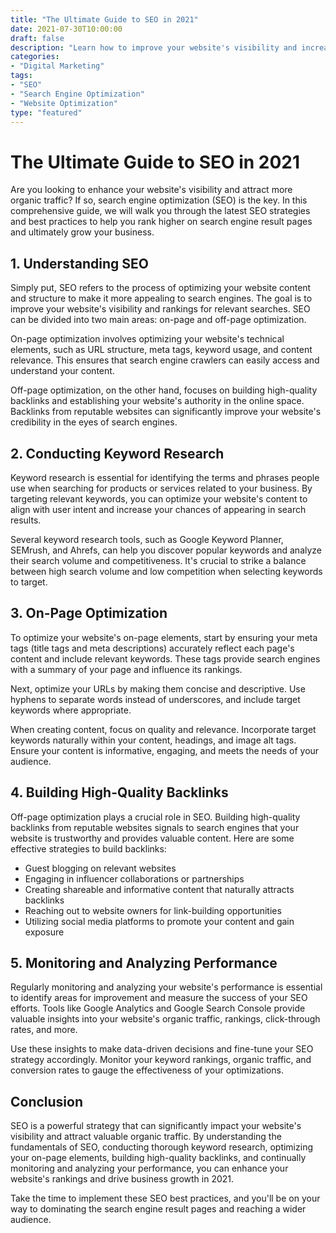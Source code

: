 ```yaml
---
title: "The Ultimate Guide to SEO in 2021"
date: 2021-07-30T10:00:00
draft: false
description: "Learn how to improve your website's visibility and increase organic traffic with effective SEO strategies."
categories:
- "Digital Marketing"
tags:
- "SEO"
- "Search Engine Optimization"
- "Website Optimization"
type: "featured"
---
```


# The Ultimate Guide to SEO in 2021

Are you looking to enhance your website's visibility and attract more organic traffic? If so, search engine optimization (SEO) is the key. In this comprehensive guide, we will walk you through the latest SEO strategies and best practices to help you rank higher on search engine result pages and ultimately grow your business.

## 1. Understanding SEO

Simply put, SEO refers to the process of optimizing your website content and structure to make it more appealing to search engines. The goal is to improve your website's visibility and rankings for relevant searches. SEO can be divided into two main areas: on-page and off-page optimization.

On-page optimization involves optimizing your website's technical elements, such as URL structure, meta tags, keyword usage, and content relevance. This ensures that search engine crawlers can easily access and understand your content.

Off-page optimization, on the other hand, focuses on building high-quality backlinks and establishing your website's authority in the online space. Backlinks from reputable websites can significantly improve your website's credibility in the eyes of search engines.

## 2. Conducting Keyword Research

Keyword research is essential for identifying the terms and phrases people use when searching for products or services related to your business. By targeting relevant keywords, you can optimize your website's content to align with user intent and increase your chances of appearing in search results.

Several keyword research tools, such as Google Keyword Planner, SEMrush, and Ahrefs, can help you discover popular keywords and analyze their search volume and competitiveness. It's crucial to strike a balance between high search volume and low competition when selecting keywords to target.

## 3. On-Page Optimization

To optimize your website's on-page elements, start by ensuring your meta tags (title tags and meta descriptions) accurately reflect each page's content and include relevant keywords. These tags provide search engines with a summary of your page and influence its rankings.

Next, optimize your URLs by making them concise and descriptive. Use hyphens to separate words instead of underscores, and include target keywords where appropriate.

When creating content, focus on quality and relevance. Incorporate target keywords naturally within your content, headings, and image alt tags. Ensure your content is informative, engaging, and meets the needs of your audience.

## 4. Building High-Quality Backlinks

Off-page optimization plays a crucial role in SEO. Building high-quality backlinks from reputable websites signals to search engines that your website is trustworthy and provides valuable content. Here are some effective strategies to build backlinks:

- Guest blogging on relevant websites
- Engaging in influencer collaborations or partnerships
- Creating shareable and informative content that naturally attracts backlinks
- Reaching out to website owners for link-building opportunities
- Utilizing social media platforms to promote your content and gain exposure

## 5. Monitoring and Analyzing Performance

Regularly monitoring and analyzing your website's performance is essential to identify areas for improvement and measure the success of your SEO efforts. Tools like Google Analytics and Google Search Console provide valuable insights into your website's organic traffic, rankings, click-through rates, and more.

Use these insights to make data-driven decisions and fine-tune your SEO strategy accordingly. Monitor your keyword rankings, organic traffic, and conversion rates to gauge the effectiveness of your optimizations.

## Conclusion

SEO is a powerful strategy that can significantly impact your website's visibility and attract valuable organic traffic. By understanding the fundamentals of SEO, conducting thorough keyword research, optimizing your on-page elements, building high-quality backlinks, and continually monitoring and analyzing your performance, you can enhance your website's rankings and drive business growth in 2021.

Take the time to implement these SEO best practices, and you'll be on your way to dominating the search engine result pages and reaching a wider audience.
